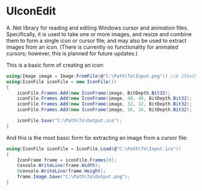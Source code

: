 ﻿UIconEdit
=========
A .Net library for reading and editing Windows cursor and animation files. Specifically, it is used to take one or more images, and resize and combine them to form a single icon or cursor file; and may also be used to extract images from an icon. (There is currently no functionality for animated cursors; however, this is planned for future updates.)

This is a basic form of creating an icon:
```C#
using(Image image = Image.FromFile(@"C:\Path\To\Input.png")) //A 256x256 PNG file.
using(IconFile iconFile = new IconFile())
{
    iconFile.Frames.Add(new IconFrame(image, BitDepth.Bit32);
    iconFile.Frames.Add(new IconFrame(image, 48, 48, BitDepth.Bit32);
    iconFile.Frames.Add(new IconFrame(image, 32, 32, BitDepth.Bit32);
    iconFile.Frames.Add(new IconFrame(image, 16, 16, BitDepth.Bit32);

    iconFile.Save("C:\Path\To\Output.ico");
}
```

And this is the most basic form for extracting an image from a cursor file:
```C#
using(IconFile iconFile = IconFile.Load(@"C:\Path\To\Input.ico"))
{
    IconFrame frame = iconFile.Frames[0];
    Console.WriteLine(frame.Width);
    0console.WriteLine(frame.Height);
    frame.Image.Save("C:\Path\To\Output.png");
}
```
